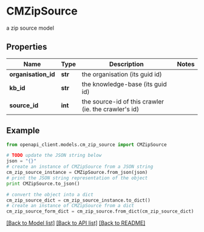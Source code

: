 # CMZipSource

a zip source model

## Properties
Name | Type | Description | Notes
------------ | ------------- | ------------- | -------------
**organisation_id** | **str** | the organisation (its guid id) | 
**kb_id** | **str** | the knowledge-base (its guid id) | 
**source_id** | **int** | the source-id of this crawler (ie. the crawler&#39;s id) | 

## Example

```python
from openapi_client.models.cm_zip_source import CMZipSource

# TODO update the JSON string below
json = "{}"
# create an instance of CMZipSource from a JSON string
cm_zip_source_instance = CMZipSource.from_json(json)
# print the JSON string representation of the object
print CMZipSource.to_json()

# convert the object into a dict
cm_zip_source_dict = cm_zip_source_instance.to_dict()
# create an instance of CMZipSource from a dict
cm_zip_source_form_dict = cm_zip_source.from_dict(cm_zip_source_dict)
```
[[Back to Model list]](../README.md#documentation-for-models) [[Back to API list]](../README.md#documentation-for-api-endpoints) [[Back to README]](../README.md)


